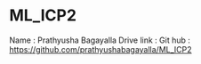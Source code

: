 # ML_ICP2
Name : Prathyusha Bagayalla 
Drive link : 
Git hub : https://github.com/prathyushabagayalla/ML_ICP2

